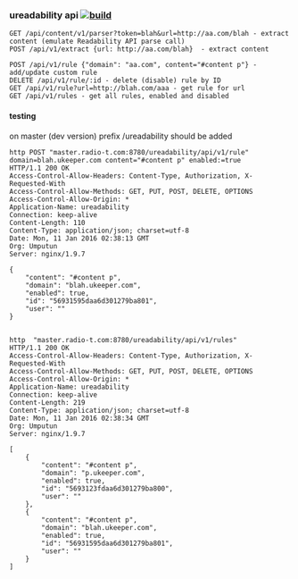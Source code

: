### ureadability api [![build](https://github.com/umputun/ukeeper-readability/actions/workflows/ci.yml/badge.svg)](https://github.com/umputun/ukeeper-readability/actions/workflows/ci.yml)


    GET /api/content/v1/parser?token=blah&url=http://aa.com/blah - extract content (emulate Readability API parse call)
    POST /api/v1/extract {url: http://aa.com/blah}  - extract content

    POST /api/v1/rule {"domain": "aa.com", content="#content p"} - add/update custom rule
	DELETE /api/v1/rule/:id - delete (disable) rule by ID
    GET /api/v1/rule?url=http://blah.com/aaa - get rule for url
	GET /api/v1/rules - get all rules, enabled and disabled


#### testing

on master (dev version) prefix /ureadability should be added


    http POST "master.radio-t.com:8780/ureadability/api/v1/rule" domain=blah.ukeeper.com content="#content p" enabled:=true
    HTTP/1.1 200 OK
    Access-Control-Allow-Headers: Content-Type, Authorization, X-Requested-With
    Access-Control-Allow-Methods: GET, PUT, POST, DELETE, OPTIONS
    Access-Control-Allow-Origin: *
    Application-Name: ureadability
    Connection: keep-alive
    Content-Length: 110
    Content-Type: application/json; charset=utf-8
    Date: Mon, 11 Jan 2016 02:38:13 GMT
    Org: Umputun
    Server: nginx/1.9.7

    {
        "content": "#content p",
        "domain": "blah.ukeeper.com",
        "enabled": true,
        "id": "56931595daa6d301279ba801",
        "user": ""
    }


    http  "master.radio-t.com:8780/ureadability/api/v1/rules"
    HTTP/1.1 200 OK
    Access-Control-Allow-Headers: Content-Type, Authorization, X-Requested-With
    Access-Control-Allow-Methods: GET, PUT, POST, DELETE, OPTIONS
    Access-Control-Allow-Origin: *
    Application-Name: ureadability
    Connection: keep-alive
    Content-Length: 219
    Content-Type: application/json; charset=utf-8
    Date: Mon, 11 Jan 2016 02:38:34 GMT
    Org: Umputun
    Server: nginx/1.9.7

    [
        {
            "content": "#content p",
            "domain": "p.ukeeper.com",
            "enabled": true,
            "id": "5693123fdaa6d301279ba800",
            "user": ""
        },
        {
            "content": "#content p",
            "domain": "blah.ukeeper.com",
            "enabled": true,
            "id": "56931595daa6d301279ba801",
            "user": ""
        }
    ]
